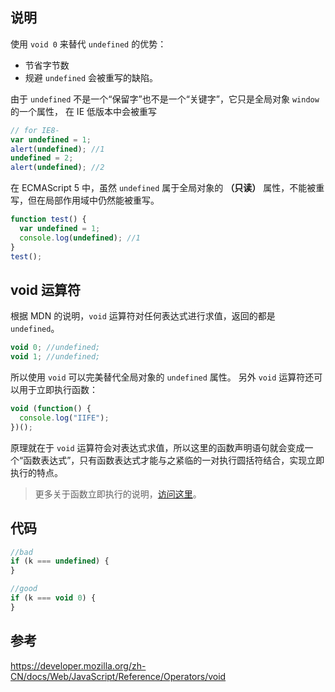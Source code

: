## 说明

使用 `void 0` 来替代 `undefined` 的优势：

- 节省字节数
- 规避 `undefined` 会被重写的缺陷。

由于 `undefined` 不是一个“保留字”也不是一个“关键字”，它只是全局对象 `window` 的一个属性， 在 IE 低版本中会被重写

```js
// for IE8-
var undefined = 1;
alert(undefined); //1
undefined = 2;
alert(undefined); //2
```

在 ECMAScript 5 中，虽然 `undefined` 属于全局对象的 **（只读）** 属性，不能被重写，但在局部作用域中仍然能被重写。

```js
function test() {
  var undefined = 1;
  console.log(undefined); //1
}
test();
```

## void 运算符

根据 MDN 的说明，`void` 运算符对任何表达式进行求值，返回的都是 `undefined`。

```js
void 0; //undefined;
void 1; //undefined;
```

所以使用 `void` 可以完美替代全局对象的 `undefined` 属性。
另外 `void` 运算符还可以用于立即执行函数：

```js
void (function() {
  console.log("IIFE");
})();
```

原理就在于 `void` 运算符会对表达式求值，所以这里的函数声明语句就会变成一个“函数表达式”，只有函数表达式才能与之紧临的一对执行圆括符结合，实现立即执行的特点。

> 更多关于函数立即执行的说明，[访问这里](./immediately-invoked-function-expression.md)。

## 代码

```js
//bad
if (k === undefined) {
}

//good
if (k === void 0) {
}
```

## 参考

https://developer.mozilla.org/zh-CN/docs/Web/JavaScript/Reference/Operators/void
